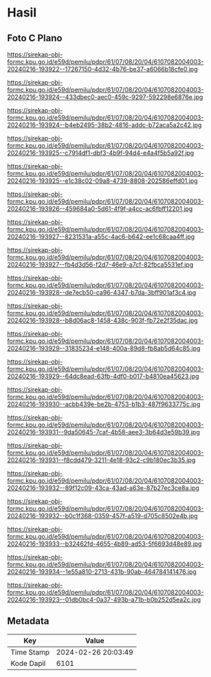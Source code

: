 # Hasil

## Foto C Plano

https://sirekap-obj-formc.kpu.go.id/e59d/pemilu/pdpr/61/07/08/20/04/6107082004003-20240216-193922--17267150-4d32-4b76-be37-a6066b18cfe0.jpg

https://sirekap-obj-formc.kpu.go.id/e59d/pemilu/pdpr/61/07/08/20/04/6107082004003-20240216-193924--433dbec0-aec0-459c-9297-592298e6876e.jpg

https://sirekap-obj-formc.kpu.go.id/e59d/pemilu/pdpr/61/07/08/20/04/6107082004003-20240216-193924--b4eb2495-38b2-4816-addc-b72aca5a2c42.jpg

https://sirekap-obj-formc.kpu.go.id/e59d/pemilu/pdpr/61/07/08/20/04/6107082004003-20240216-193925--c7914df1-dbf3-4b9f-94d4-e4a4f5b5a92f.jpg

https://sirekap-obj-formc.kpu.go.id/e59d/pemilu/pdpr/61/07/08/20/04/6107082004003-20240216-193925--e1c38c02-09a8-4739-8808-202586effd01.jpg

https://sirekap-obj-formc.kpu.go.id/e59d/pemilu/pdpr/61/07/08/20/04/6107082004003-20240216-193926--459684a0-5d61-4f9f-a4cc-ac6fbff12201.jpg

https://sirekap-obj-formc.kpu.go.id/e59d/pemilu/pdpr/61/07/08/20/04/6107082004003-20240216-193927--8231531a-a55c-4ac6-b642-ee1c68caa4ff.jpg

https://sirekap-obj-formc.kpu.go.id/e59d/pemilu/pdpr/61/07/08/20/04/6107082004003-20240216-193927--fb4d3d56-f2d7-46e9-a7cf-82fbca5531ef.jpg

https://sirekap-obj-formc.kpu.go.id/e59d/pemilu/pdpr/61/07/08/20/04/6107082004003-20240216-193928--de7ecb50-ca96-4347-b7da-3bff901af3c4.jpg

https://sirekap-obj-formc.kpu.go.id/e59d/pemilu/pdpr/61/07/08/20/04/6107082004003-20240216-193928--b8d06ac8-1458-438c-903f-fb72e2f35dac.jpg

https://sirekap-obj-formc.kpu.go.id/e59d/pemilu/pdpr/61/07/08/20/04/6107082004003-20240216-193929--31835234-e148-400a-89d8-fb8ab5d64c85.jpg

https://sirekap-obj-formc.kpu.go.id/e59d/pemilu/pdpr/61/07/08/20/04/6107082004003-20240216-193929--64dc8ead-63fb-4df0-b017-b4810ea45623.jpg

https://sirekap-obj-formc.kpu.go.id/e59d/pemilu/pdpr/61/07/08/20/04/6107082004003-20240216-193930--acbb439e-be2b-4753-b1b3-487f9633775c.jpg

https://sirekap-obj-formc.kpu.go.id/e59d/pemilu/pdpr/61/07/08/20/04/6107082004003-20240216-193931--9da50645-7caf-4b58-aee3-3b64d3e59b39.jpg

https://sirekap-obj-formc.kpu.go.id/e59d/pemilu/pdpr/61/07/08/20/04/6107082004003-20240216-193931--f8cdd479-3211-4e18-93c2-c9b180ec3b35.jpg

https://sirekap-obj-formc.kpu.go.id/e59d/pemilu/pdpr/61/07/08/20/04/6107082004003-20240216-193932--89f12c09-43ca-43ad-a63e-87b27ec3ce8a.jpg

https://sirekap-obj-formc.kpu.go.id/e59d/pemilu/pdpr/61/07/08/20/04/6107082004003-20240216-193932--b0c1f368-0359-457f-a519-d705c8502e4b.jpg

https://sirekap-obj-formc.kpu.go.id/e59d/pemilu/pdpr/61/07/08/20/04/6107082004003-20240216-193933--b32462fd-4655-4b89-ad53-5f6693d48e89.jpg

https://sirekap-obj-formc.kpu.go.id/e59d/pemilu/pdpr/61/07/08/20/04/6107082004003-20240216-193934--1e55a810-2713-431b-90ab-464784141476.jpg

https://sirekap-obj-formc.kpu.go.id/e59d/pemilu/pdpr/61/07/08/20/04/6107082004003-20240216-193923--01db0bc4-0a37-493b-a71b-b0b252d5ea2c.jpg


## Metadata

| Key        | Value               |
| ---------- | ------------------- |
| Time Stamp | 2024-02-26 20:03:49 |
| Kode Dapil | 6101                |



